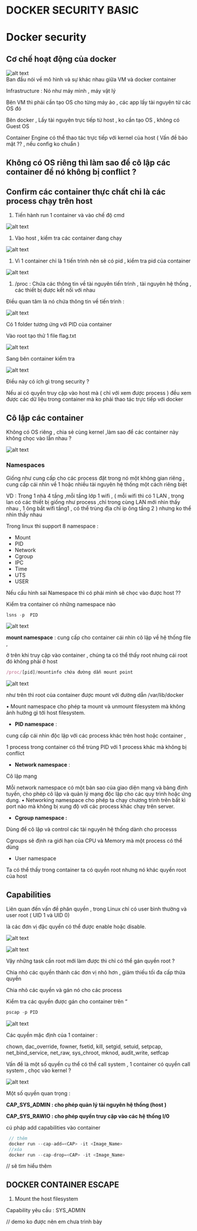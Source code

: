 # DOCKER SECURITY BASIC 

# Docker security

## Cơ chế hoạt động của docker

![alt text](image.png)  
Ban đầu nói về mô hình và sự khác nhau giữa VM và docker container 

Infrastructure :  Nó như máy mình , máy vật lý 

Bên VM thì phải cần tạo OS cho từng máy ảo , các app lấy tài nguyên từ các OS đó 

Bên docker , Lấy tài nguyên trực tiếp từ host , ko cần tạo OS , không có Guest OS 

Container Engine có thể thao tác trực tiếp với kernel của host ( Vấn đề bảo mật ??  , nếu config ko chuẩn )

 

## Không có OS riêng thì làm sao để cô lập các container để nó không bị conflict ?

## Confirm các container thực chất chỉ là các process chạy trên host

1. Tiến hành run 1 container và vào chế độ cmd 

![alt text](image-1.png)  

1. Vào host , kiểm tra các container đang chạy 

![alt text](image-2.png)  

1. Vì 1 container chỉ là 1 tiến trình nên sẽ có pid , kiểm tra pid của container 

![alt text](image-3.png)  

1. /proc : Chứa các thông tin về tài nguyên tiến trình , tài nguyên hệ thống , các thiết bị được kết nối với nhau 

Điều quan tâm là nó chứa thông tin về tiến trình :

![alt text](image-4.png)  
 
Có 1 folder tương ứng với PID  của container 

Vào root tạo thử 1 file flag.txt 

![alt text](image-5.png)  

Sang bên container kiểm tra 

![alt text](image-6.png)  

Điều này có ích gì trong security ? 

Nếu ai có quyền truy cập vào host mà ( chỉ với xem được process ) đều xem được các dữ liệu trong container mà ko phải thao tác trực tiếp với docker 

## Cô lập các container

Không có OS riêng , chia sẻ cùng kernel ,làm sao để các container này không chọc vào lẫn nhau ?

![alt text](image-7.png)  

### Namespaces

Giống như cung cấp cho các process đặt trong nó một không gian riêng ,  cung cấp cái nhìn về 1 hoặc nhiều tài nguyên hệ thống một cách riêng biệt 

VD :  Trong 1 nhà 4 tầng ,mỗi tầng lớp 1 wifi , ( mỗi wifi thì có 1 LAN , trong lan có các thiết bị giống như process ,chỉ trong cùng LAN mới nhìn thấy nhau , 1 ông bắt wifi tầng1 , có thể trùng địa chỉ ip ông tầng 2 ) nhưng ko thể nhìn thấy nhau 

Trong linux thì support  8 namespace : 

- Mount
- PID
- Network
- Cgroup
- IPC
- Time
- UTS
- USER

Nếu cấu hình sai Namespace thì có phải mình sẽ chọc vào được host  ?? 

Kiểm tra container có những namespace nào 

```java
lsns -p  PID
```

![alt text](image-8.png)  

**mount namespace**  : cung cấp cho container cái nhìn cô lập về hệ thống file , 

ở trên khi truy cập vào container , chúng ta có thể thấy root nhưng cái root đó không phải ở host 

```js
/proc/[pid]/mountinfo chứa đường dẫn mount point 
```

![alt text](image-9.png)  

như trên thì root của container được mount với đường dẫn /var/lib/docker 

• Mount namespace cho phép ta mount và unmount filesystem mà không ảnh hưởng gì tới host filesystem.

- **PID namespace**  :

cung cấp cái nhìn độc lập với các process khác trên host hoặc container , 

1 process trong container có thể trùng PID với 1 process khác mà không bị conflict 

- **Network namespace**  :

Cô lập mạng 

Mỗi network namespace có một bản sao của giao diện mạng và bảng định tuyến, cho phép cô lập và quản lý mạng độc lập cho các quy trình hoặc ứng dụng.
• Networking namespace cho phép ta chạy chương trình trên bất kì port nào mà không bị xung độ với các process khác chạy trên server.

- **Cgroup namespace :**

Dùng để cô lập và control các tài nguyên hệ thống  dành cho processs

Cgroups sẽ định ra giới hạn của CPU và Memory mà một process có thể dùng

- User namespace

Ta có thể thấy trong container ta có quyền root nhưng nó khác quyền root của host 

## Capabilities

Liên quan đến vấn đề phân quyền , trong Linux chỉ có user bình thường và user root ( UID 1 và UID 0)

là các đơn vị đặc quyền có thể được enable hoặc disable.

  

![alt text](image-10.png)  

![alt text](image-11.png)  

Vậy những task cần root mới làm được thì chỉ có thể gán quyền root  ? 

Chia nhỏ các quyền thành các đơn vị nhỏ hơn , giảm thiếu tối đa cấp thừa quyền 

Chia nhỏ các quyền và gán nó cho các process 

Kiểm tra các quyền được gán cho container trên “

```java
pscap -p PID 
```

![alt text](image-12.png)  

Các quyền mặc định của 1 container  : 

chown, dac_override, fowner, fsetid, kill, setgid, setuid, setpcap, net_bind_service, net_raw, sys_chroot, mknod, audit_write, setfcap

Vấn đề là một số quyền cụ thể có thể call system , 1 container có quyền call system , chọc vào kernel ? 

![alt text](image-13.png)  

Một số quyền quan trọng  : 

**CAP_SYS_ADMIN :  cho phép quản lý tài nguyên hệ thống (host )** 

**CAP_SYS_RAWIO :  cho phép quyền truy cập vào các hệ thống I/0** 

cú pháp add capabilities  vào container

```java
 // thêm 
 docker run --cap-add=<CAP> -it <Image_Name>
 //xóa
 docker run --cap-drop=<CAP> -it <Image_Name>
```

// sẽ tìm hiểu thêm 

## DOCKER CONTAINER ESCAPE

1. Mount the host filesystem 

Capability yêu cầu  : SYS_ADMIN

//  demo ko được nên em chưa trình bày